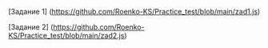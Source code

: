 [Задание 1] (https://github.com/Roenko-KS/Practice_test/blob/main/zad1.js)

[Задание 2] (https://github.com/Roenko-KS/Practice_test/blob/main/zad2.js)
